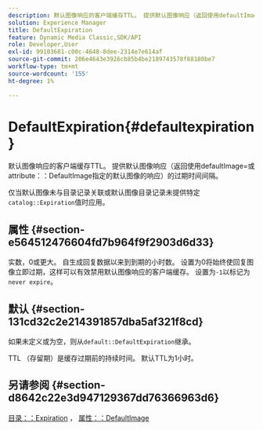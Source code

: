 ```yaml
---
description: 默认图像响应的客户端缓存TTL。 提供默认图像响应（返回使用defaultImage=或属性DefaultImage指定的默认图像的响应）的过期时间间隔。
solution: Experience Manager
title: DefaultExpiration
feature: Dynamic Media Classic,SDK/API
role: Developer,User
exl-id: 99103681-c00c-4648-8dee-2314e7e614af
source-git-commit: 206e4643e3926cb85b4be2189743578f88180be7
workflow-type: tm+mt
source-wordcount: '155'
ht-degree: 1%

---
```


# DefaultExpiration{#defaultexpiration}

默认图像响应的客户端缓存TTL。 提供默认图像响应（返回使用defaultImage=或attribute：：DefaultImage指定的默认图像的响应）的过期时间间隔。

仅当默认图像未与目录记录关联或默认图像目录记录未提供特定`catalog::Expiration`值时应用。

## 属性 {#section-e564512476604fd7b964f9f2903d6d33}

实数，0或更大。 自生成回复数据以来到到期的小时数。 设置为0将始终使回复图像立即过期，这样可以有效禁用默认图像响应的客户端缓存。 设置为`-1`以标记为`never expire`。

## 默认 {#section-131cd32c2e214391857dba5af321f8cd}

如果未定义或为空，则从`default::DefaultExpiration`继承。

TTL （存留期）是缓存过期前的持续时间。 默认TTL为1小时。

## 另请参阅 {#section-d8642c22e3d947129367dd76366963d6}

[目录：：Expiration](../../../../../is-api/image-catalog/image-serving-api-ref/c-image-catalog-reference/c-image-svg-data-reference/c-svg-data-reference/r-expiration-svg.md#reference-a7afd668ecbb4d2da65d86259aa6a28a) ， [属性：：DefaultImage](../../../../../is-api/image-catalog/image-serving-api-ref/c-image-catalog-reference/c-attributes-reference/r-is-cat-defaultimage.md#reference-8e9900e129f54ed68462a3c2fc3bc433)
